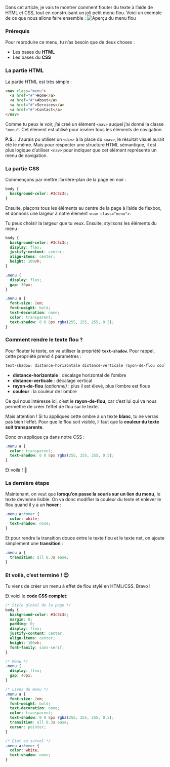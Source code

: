 Dans cet article, je vais te montrer comment flouter du texte à l’aide de HTML et CSS, tout en construisant un joli petit menu flou. Voici un exemple de ce que nous allons faire ensemble :
![Aperçu du menu flou](assets/blurry-menu.gif)

### Prérequis

Pour reproduire ce menu, tu n’as besoin que de deux choses :
- Les bases du **HTML**
- Les bases du **CSS**

### La partie HTML

La partie HTML est très simple :

```html
<nav class="menu">
  <a href="#">Home</a>
  <a href="#">About</a>
  <a href="#">Services</a>
  <a href="#">Contact</a>
</nav>
```

Comme tu peux le voir, j’ai créé un élément `<nav>` auquel j’ai donné la classe `"menu"`. Cet élément est utilisé pour insérer tous les éléments de navigation.

**P.S.** : J’aurais pu utiliser un `<div>` à la place du `<nav>`, le résultat visuel aurait été le même. Mais pour respecter une structure HTML sémantique, il est plus logique d’utiliser `<nav>` pour indiquer que cet élément représente un menu de navigation.

### La partie CSS

Commençons par mettre l’arrière-plan de la page en noir :

```css
body {
  background-color: #3c3c3c;
}
```

Ensuite, plaçons tous les éléments au centre de la page à l’aide de flexbox, et donnons une largeur à notre élément `<nav class="menu">`.

Tu peux choisir la largeur que tu veux. Ensuite, stylisons les éléments du menu :

```css
body {
  background-color: #3c3c3c;
  display: flex;
  justify-content: center;
  align-items: center;
  height: 100vh;
}

.menu {
  display: flex;
  gap: 30px;
}

.menu a {
  font-size: 2em;
  font-weight: bold;
  text-decoration: none;
  color: transparent;
  text-shadow: 0 0 8px rgba(255, 255, 255, 0.5);
}
```

### Comment rendre le texte flou ?

Pour flouter le texte, on va utiliser la propriété **`text-shadow`**. Pour rappel, cette propriété prend 4 paramètres :

```css
text-shadow: distance-horizontale distance-verticale rayon-de-flou couleur;
```

- **distance-horizontale** : décalage horizontal de l’ombre
- **distance-verticale** : décalage vertical
- **rayon-de-flou** _(optionnel)_ : plus il est élevé, plus l’ombre est floue
- **couleur** : la couleur de l’ombre

Ce qui nous intéresse ici, c’est le **rayon-de-flou**, car c’est lui qui va nous permettre de créer l’effet de flou sur le texte.

Mais attention ! Si tu appliques cette ombre à un texte **blanc**, tu ne verras pas bien l’effet. Pour que le flou soit visible, il faut que la **couleur du texte soit transparente**.

Donc on applique ça dans notre CSS :

```css
.menu a {
  color: transparent;
  text-shadow: 0 0 8px rgba(255, 255, 255, 0.5);
}
```

Et voilà ! 🤩

### La dernière étape

Maintenant, on veut que **lorsqu’on passe la souris sur un lien du menu**, le texte devienne lisible. On va donc modifier la couleur du texte et enlever le flou quand il y a un **hover** :

```css
.menu a:hover {
  color: white;
  text-shadow: none;
}
```

Et pour rendre la transition douce entre le texte flou et le texte net, on ajoute simplement une **transition** :

```css
.menu a {
  transition: all 0.3s ease;
}
```

### Et voilà, c’est terminé ! 😊

Tu viens de créer un menu à effet de flou stylé en HTML/CSS. Bravo !

Et voici le **code CSS complet**:

```css
/* Style global de la page */
body {
  background-color: #3c3c3c;
  margin: 0;
  padding: 0;
  display: flex;
  justify-content: center;
  align-items: center;
  height: 100vh;
  font-family: sans-serif;
}

/* Menu */
.menu {
  display: flex;
  gap: 40px;
}

/* Liens du menu */
.menu a {
  font-size: 2em;
  font-weight: bold;
  text-decoration: none;
  color: transparent;
  text-shadow: 0 0 8px rgba(255, 255, 255, 0.5);
  transition: all 0.3s ease;
  cursor: pointer;
}

/* État au survol */
.menu a:hover {
  color: white;
  text-shadow: none;
}
```